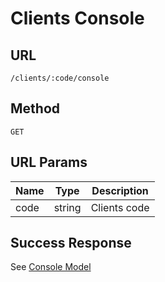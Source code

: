 # Clients Console

## URL
`/clients/:code/console`

## Method
`GET`

## URL Params
| Name | Type | Description |
| --- | --- | --- |
| code | string | Clients code |

## Success Response
See [Console Model](../../response/clients_console.md)
